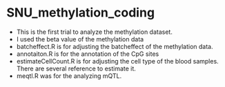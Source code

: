 # SNU_methylation_coding

* This is the first trial to analyze the methylation dataset.
* I used the beta value of the methylation data
* batcheffect.R is for adjusting the batcheffect of the methylation data. 
* annotaiton.R is for the annotation of the CpG sites
* estimateCellCount.R is for adjusting the cell type of the blood samples. There are several reference to estimate it.
* meqtl.R was for the analyzing mQTL.
